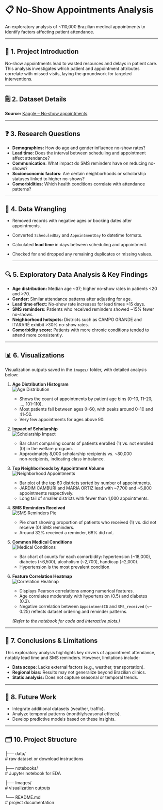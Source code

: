# 📋 No‑Show Appointments Analysis

An exploratory analysis of ~110,000 Brazilian medical appointments to identify factors affecting patient attendance.

---

## 📝  1. Project Introduction
No‑show appointments lead to wasted resources and delays in patient care. This analysis investigates which patient and appointment attributes correlate with missed visits, laying the groundwork for targeted interventions.

---

## 🗒️  2. Dataset Details
**Source:** [Kaggle – No‑show appointments](https://www.kaggle.com/datasets/joniarroba/noshowappointments)

---

## ❓  3. Research Questions
- **Demographics:** How do age and gender influence no-show rates?  
- **Lead time:** Does the interval between scheduling and appointment affect attendance?  
- **Communication:** What impact do SMS reminders have on reducing no-shows?  
- **Socioeconomic factors:** Are certain neighborhoods or scholarship statuses linked to higher no-shows?  
- **Comorbidities:** Which health conditions correlate with attendance patterns?

---

## 🔧  4. Data Wrangling
- Removed records with negative ages or booking dates after appointments.  
- Converted `ScheduledDay` and `AppointmentDay` to datetime formats.  
- Calculated **lead time** in days between scheduling and appointment.  
- Checked for and dropped any remaining duplicates or missing values.

  ---
  
## 🔍 5. Exploratory Data Analysis & Key Findings
- **Age distribution:** Median age ~37; higher no-show rates in patients <20 and >70.  
- **Gender:** Similar attendance patterns after adjusting for age.  
- **Lead time effect:** No-show rate increases for lead times >15 days.  
- **SMS reminders:** Patients who received reminders showed ~15% fewer no-shows.  
- **Neighborhood hotspots:** Districts such as CAMPO GRANDE and ITARARÉ exhibit >30% no-show rates.  
- **Comorbidity score:** Patients with more chronic conditions tended to attend more consistently.

---

## 📊 6. Visualizations

Visualization outputs saved in the `images/` folder, with detailed analysis below:

1. **Age Distribution Histogram**   
   ![Age Distribution](Images/age_distribution.png)  
   - Shows the count of appointments by patient age bins (0–10, 11–20, …, 101–110).  
   - Most patients fall between ages 0–60, with peaks around 0–10 and 41–50.  
   - Very few appointments for ages above 90.

2. **Impact of Scholarship**  
   ![Scholarship Impact](Images/scholarship_impact.png)  
   - Bar chart comparing counts of patients enrolled (1) vs. not enrolled (0) in the welfare program.  
   - Approximately 8,000 scholarship recipients vs. ~80,000 non‑recipients, indicating class imbalance.

3. **Top Neighborhoods by Appointment Volume**  
   ![Neighborhood Appointments](Images/neighborhood_appointments.png)  
   - Bar plot of the top 60 districts sorted by number of appointments.  
   - JARDIM CAMBURI and MARIA ORTIZ lead with ~7,700 and ~5,800 appointments respectively.  
   - Long tail of smaller districts with fewer than 1,000 appointments.

4. **SMS Reminders Received**   
   ![SMS Reminders Pie](Images/sms_reminders.png)  
   - Pie chart showing proportion of patients who received (1) vs. did not receive (0) SMS reminders.  
   - Around 32% received a reminder, 68% did not.

5. **Common Medical Conditions**   
   ![Medical Conditions](Images/medical_conditions.png)  
   - Bar chart of counts for each comorbidity: hypertension (~18,000), diabetes (~6,500), alcoholism (~2,700), handicap (~2,000).  
   - Hypertension is the most prevalent condition.

6. **Feature Correlation Heatmap**   
   ![Correlation Heatmap](Images/correlation_heatmap.png)  
   - Displays Pearson correlations among numerical features.  
   - Age correlates moderately with hypertension (0.5) and diabetes (0.3).  
   - Negative correlation between `AppointmentID` and `SMS_received` (~–0.25) reflects dataset ordering and reminder patterns.


   *(Refer to the notebook for code and interactive plots.)*

---

## 📌 7. Conclusions & Limitations
This exploratory analysis highlights key drivers of appointment attendance, notably lead time and SMS reminders. However, limitations include:
- **Data scope:** Lacks external factors (e.g., weather, transportation).  
- **Regional bias:** Results may not generalize beyond Brazilian clinics.  
- **Static analysis:** Does not capture seasonal or temporal trends.

---

## 🚀 8. Future Work
- Integrate additional datasets (weather, traffic).  
- Analyze temporal patterns (monthly/seasonal effects).  
- Develop predictive models based on these insights.

---

## 🗂️ 10. Project Structure

├── data/           
    # raw dataset or download instructions

├── notebooks/       
    # Jupyter notebook for EDA

├── Images/         
    # visualization outputs

└── README.md        
    # project documentation

